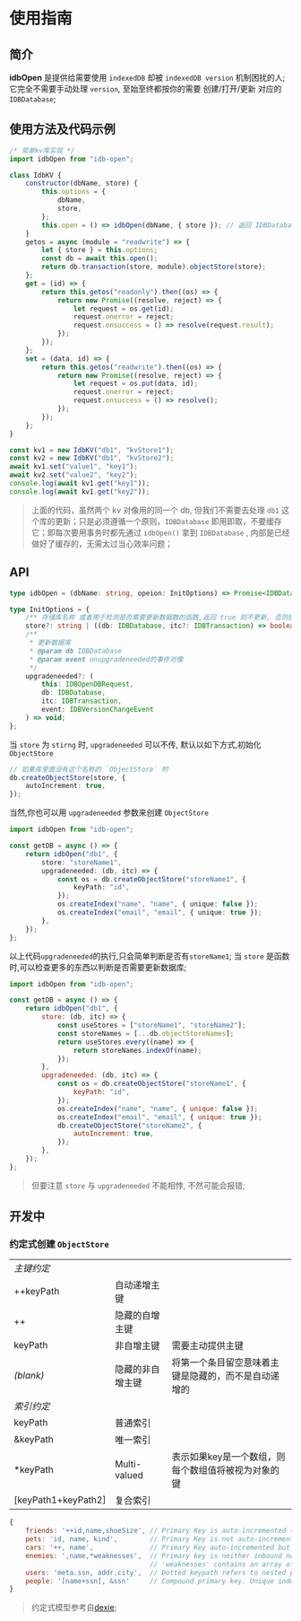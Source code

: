 # 使用指南

## 简介

**idbOpen** 是提供给需要使用 `indexedDB` 却被 `indexedDB version` 机制困扰的人; 它完全不需要手动处理 `version`, 至始至终都按你的需要 创建/打开/更新 对应的`IDBDatabase`;

## 使用方法及代码示例

```js
/* 简单kv库实现 */
import idbOpen from "idb-open";

class IdbKV {
    constructor(dbName, store) {
        this.options = {
            dbName,
            store,
        };
        this.open = () => idbOpen(dbName, { store }); // 返回 IDBDatabase 对像
    }
    getos = async (module = "readwrite") => {
        let { store } = this.options;
        const db = await this.open();
        return db.transaction(store, module).objectStore(store);
    };
    get = (id) => {
        return this.getos("readonly").then((os) => {
            return new Promise((resolve, reject) => {
                let request = os.get(id);
                request.onerror = reject;
                request.onsuccess = () => resolve(request.result);
            });
        });
    };
    set = (data, id) => {
        return this.getos("readwrite").then((os) => {
            return new Promise((resolve, reject) => {
                let request = os.put(data, id);
                request.onerror = reject;
                request.onsuccess = () => resolve();
            });
        });
    };
}

const kv1 = new IdbKV("db1", "kvStore1");
const kv2 = new IdbKV("db1", "kvStore2");
await kv1.set("value1", "key1");
await kv2.set("value2", "key2");
console.log(await kv1.get("key1"));
console.log(await kv1.get("key2"));
```

> 上面的代码，虽然两个 kv 对像用的同一个 db, 但我们不需要去处理 `db1` 这个库的更新；只是必须遵循一个原则，`IDBDatabase` 即用即取，不要缓存它；即每次要用事务时都先通过 `idbOpen()` 拿到 `IDBDatabase` , 内部是已经做好了缓存的，无需太过当心效率问题；

## API

```typescript
type idbOpen = (dbName: string, opeion: InitOptions) => Promise<IDBDatabase>;

type InitOptions = {
    /** 存储库名称 或者用于检测是否需要更新数据数的函数,返回 true 则不更新, 否则执行 upgradeneeded 来更新数据库 */
    store?: string | ((db: IDBDatabase, itc?: IDBTransaction) => boolean);
    /**
     * 更新数据库
     * @param db IDBDatabase
     * @param event onupgradeneeded的事件对像
     */
    upgradeneeded?: (
        this: IDBOpenDBRequest,
        db: IDBDatabase,
        itc: IDBTransaction,
        event: IDBVersionChangeEvent
    ) => void;
};
```

当 `store` 为 `stirng` 时, `upgradeneeded` 可以不传, 默认以如下方式,初始化 `ObjectStore`

```typescript
// 如果库里面没有这个名称的 `ObjectStore` 时
db.createObjectStore(store, {
    autoIncrement: true,
});
```

当然,你也可以用 `upgradeneeded` 参数来创建 `ObjectStore`

```typescript
import idbOpen from "idb-open";

const getDB = async () => {
    return idbOpen("db1", {
        store: "storeName1",
        upgradeneeded: (db, itc) => {
            const os = db.createObjectStore("storeName1", {
                keyPath: "id",
            });
            os.createIndex("name", "name", { unique: false });
            os.createIndex("email", "email", { unique: true });
        },
    });
};
```

以上代码`upgradeneeded`的执行,只会简单判断是否有`storeName1`; 当 `store` 是函数时,可以检查更多的东西以判断是否需要更新数据库;

```js
import idbOpen from "idb-open";

const getDB = async () => {
    return idbOpen("db1", {
        store: (db, itc) => {
            const useStores = ["storeName1", "storeName2"];
            const storeNames = [...db.objectStoreNames];
            return useStores.every((name) => {
                return storeNames.indexOf(name);
            });
        },
        upgradeneeded: (db, itc) => {
            const os = db.createObjectStore("storeName1", {
                keyPath: "id",
            });
            os.createIndex("name", "name", { unique: false });
            os.createIndex("email", "email", { unique: true });
            db.createObjectStore("storeName2", {
                autoIncrement: true,
            });
        },
    });
};
```

> 但要注意 `store` 与 `upgradeneeded` 不能相悖, 不然可能会报错;

## 开发中

### 约定式创建 `ObjectStore`
||||
|--|--|--|
|*主键约定*|
| ++keyPath | 自动递增主键 |  |
| ++ | 隐藏的自增主键 |  |
| keyPath | 非自增主键 | 需要主动提供主键 |
| *(blank)* | 隐藏的非自增主键 | 将第一个条目留空意味着主键是隐藏的，而不是自动递增的 |
|*索引约定*|
| keyPath | 普通索引 |  |
| &keyPath | 唯一索引 |  |
| *keyPath | Multi-valued | 表示如果key是一个数组，则每个数组值将被视为对象的键 |
| [keyPath1+keyPath2] | 复合索引 |  |

```js
{
    friends: '++id,name,shoeSize', // Primary Key is auto-incremented (++id)
    pets: 'id, name, kind',        // Primary Key is not auto-incremented (id)
    cars: '++, name',              // Primary Key auto-incremented but not inbound
    enemies: ',name,*weaknesses',  // Primary key is neither inbound nor auto-incr
                                   // 'weaknesses' contains an array of keys (*)
    users: 'meta.ssn, addr.city',  // Dotted keypath refers to nested property
    people: '[name+ssn], &ssn'     // Compound primary key. Unique index ssn
}
```

> 约定式模型参考自[dexie](https://github.com/dfahlander/Dexie.js);
